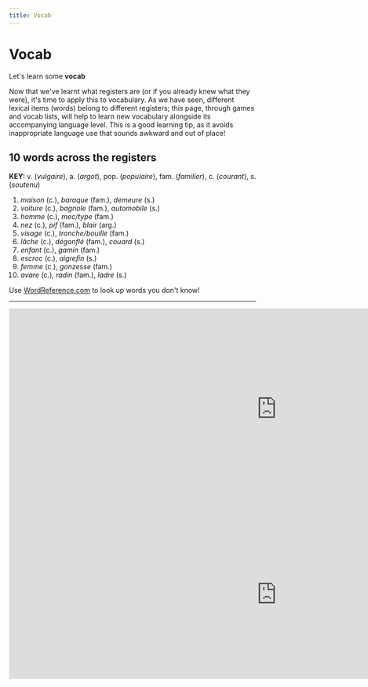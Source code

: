 ```yaml
---
title: Vocab
---
```


<h1>Vocab</h1>
<p>Let's learn some <strong>vocab</strong></p>

<p>Now that we've learnt what registers are (or if you already knew what they were), it's time to apply this to vocabulary. As we have seen, different lexical items (words) belong to different registers; this page, through games and vocab lists, will help to learn new vocabulary alongside its accompanying language level. This is a good learning tip, as it avoids inappropriate language use that sounds awkward and out of place!
  
<h2>10 words across the registers</h2>
<p><strong>KEY:</strong> 
  v. (<i>vulgaire</i>), a. (<i>argot</i>), pop. (<i>populaire</i>), fam. (<i>familier</i>), c. (<i>courant</i>), s. (<i>soutenu</i>)</p>
<ol>
  <li><i>maison</i> (c.), <i>baraque</i> (fam.), <i>demeure</i> (s.)</li>
  <li><i>voiture</i> (c.), <i>bagnole</i> (fam.), <i>automobile</i> (s.)</li>
  <li><i>homme</i> (c.), <i>mec/type</i> (fam.)</li>
  <li><i>nez</i> (c.), <i>pif</i> (fam.), <i>blair</i> (arg.)</li>
  <li><i>visage</i> (c.), <i>tronche/bouille</i> (fam.)</li>
  <li><i>lâche</i> (c.), <i>dégonflé</i> (fam.), <i>couard</i> (s.)</li>
  <li><i>enfant</i> (c.), <i>gamin</i> (fam.)</li>
  <li><i>escroc</i> (c.), <i>aigrefin</i> (s.)</li>
  <li><i>femme</i> (c.), <i>gonzesse</i> (fam.)</li>
  <li><i>avare</i> (c.), <i>radin</i> (fam.), <i>ladre</i> (s.)</li>
</ol>
<p>Use <a href="https://www.wordreference.com/" target="_blank">WordReference.com</a> to look up words you don't know! </p>
<hr>

<iframe src="https://h5p.org/h5p/embed/1240642" width="1090" height="410" frameborder="0" allowfullscreen="allowfullscreen" allow="geolocation *; microphone *; camera *; midi *; encrypted-media *" title="Mark the Words"></iframe><script src="https://h5p.org/sites/all/modules/h5p/library/js/h5p-resizer.js" charset="UTF-8"></script>

<iframe src="https://h5p.org/h5p/embed/1240645" width="1090" height="345" frameborder="0" allowfullscreen="allowfullscreen" allow="geolocation *; microphone *; camera *; midi *; encrypted-media *" title="Mark the Words"></iframe><script src="https://h5p.org/sites/all/modules/h5p/library/js/h5p-resizer.js" charset="UTF-8"></script>


